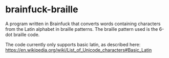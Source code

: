 # brainfuck-braille
A program written in Brainfuck that converts words containing characters from the Latin alphabet in braille patterns. The braille pattern used is the 6-dot braille code.

The code currently only supports basic latin, as described here: https://en.wikipedia.org/wiki/List_of_Unicode_characters#Basic_Latin
